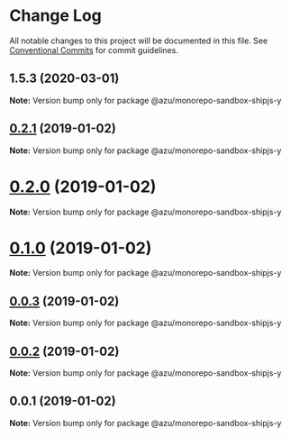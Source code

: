 # Change Log

All notable changes to this project will be documented in this file.
See [Conventional Commits](https://conventionalcommits.org) for commit guidelines.

## 1.5.3 (2020-03-01)

**Note:** Version bump only for package @azu/monorepo-sandbox-shipjs-y





## [0.2.1](https://github.com/azu/monorepo-sandbox/compare/@azu/monorepo-sandbox-shipjs-y@0.2.0...@azu/monorepo-sandbox-shipjs-y@0.2.1) (2019-01-02)

**Note:** Version bump only for package @azu/monorepo-sandbox-shipjs-y





# [0.2.0](https://github.com/azu/monorepo-sandbox/compare/@azu/monorepo-sandbox-shipjs-y@0.1.0...@azu/monorepo-sandbox-shipjs-y@0.2.0) (2019-01-02)

**Note:** Version bump only for package @azu/monorepo-sandbox-shipjs-y





# [0.1.0](https://github.com/azu/monorepo-sandbox/compare/@azu/monorepo-sandbox-shipjs-y@0.0.1...@azu/monorepo-sandbox-shipjs-y@0.1.0) (2019-01-02)

**Note:** Version bump only for package @azu/monorepo-sandbox-shipjs-y





## [0.0.3](https://github.com/azu/monorepo-sandbox/compare/@azu/monorepo-sandbox-shipjs-y@0.0.1...@azu/monorepo-sandbox-shipjs-y@0.0.3) (2019-01-02)

**Note:** Version bump only for package @azu/monorepo-sandbox-shipjs-y





## [0.0.2](https://github.com/azu/monorepo-sandbox/compare/@azu/monorepo-sandbox-shipjs-y@0.0.1...@azu/monorepo-sandbox-shipjs-y@0.0.2) (2019-01-02)

**Note:** Version bump only for package @azu/monorepo-sandbox-shipjs-y





## 0.0.1 (2019-01-02)

**Note:** Version bump only for package @azu/monorepo-sandbox-shipjs-y

